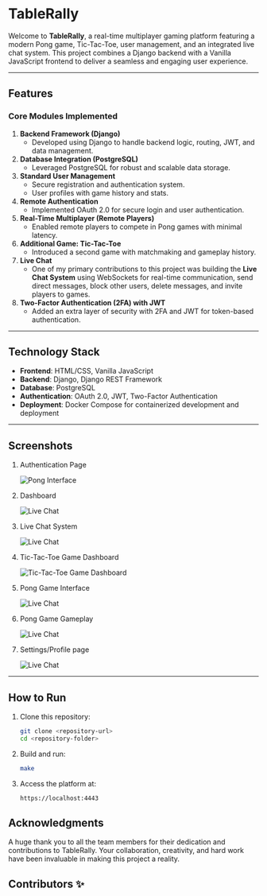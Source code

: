 # TableRally

Welcome to **TableRally**, a real-time multiplayer gaming platform featuring a modern Pong game, Tic-Tac-Toe, user management, and an integrated live chat system. This project combines a Django backend with a Vanilla JavaScript frontend to deliver a seamless and engaging user experience.

---

## Features

### Core Modules Implemented
1. **Backend Framework (Django)**  
   - Developed using Django to handle backend logic, routing, JWT, and data management.
2. **Database Integration (PostgreSQL)**  
   - Leveraged PostgreSQL for robust and scalable data storage.
3. **Standard User Management**  
   - Secure registration and authentication system.  
   - User profiles with game history and stats.
4. **Remote Authentication**  
   - Implemented OAuth 2.0 for secure login and user authentication.
5. **Real-Time Multiplayer (Remote Players)**  
   - Enabled remote players to compete in Pong games with minimal latency.
6. **Additional Game: Tic-Tac-Toe**  
   - Introduced a second game with matchmaking and gameplay history.
7. **Live Chat**  
   - One of my primary contributions to this project was building the **Live Chat System** using WebSockets for real-time communication, send direct messages, block other users, delete messages, and invite players to games.
8. **Two-Factor Authentication (2FA) with JWT**  
   - Added an extra layer of security with 2FA and JWT for token-based authentication.

---

## Technology Stack

- **Frontend**: HTML/CSS, Vanilla JavaScript  
- **Backend**: Django, Django REST Framework
- **Database**: PostgreSQL  
- **Authentication**: OAuth 2.0, JWT, Two-Factor Authentication  
- **Deployment**: Docker Compose for containerized development and deployment  

---

## Screenshots

1. Authentication Page
   
   ![Pong Interface](https://github.com/user-attachments/assets/4fde95c2-1ef0-4dbc-b7f1-c3fbb8e58aed)

2. Dashboard
   
   ![Live Chat](https://github.com/user-attachments/assets/8c0c6825-180e-413f-ad1b-581e986d3fc6)

3. Live Chat System
   
   ![Live Chat](https://github.com/user-attachments/assets/20dbc5e0-b448-4f12-ad5b-cabce1ea4c00)

4. Tic-Tac-Toe Game Dashboard
   
   ![Tic-Tac-Toe Game Dashboard](https://github.com/user-attachments/assets/e86ff7c3-17e8-476d-8f28-7ff668326e0a)

5. Pong Game Interface
   
   ![Live Chat](https://github.com/user-attachments/assets/999cb8d3-ec4f-4729-9c06-8037939f94c8)

6. Pong Game Gameplay
   
   ![Live Chat](https://github.com/user-attachments/assets/9c5ae5d9-a6f4-465e-b182-f17b00e8b6f3)

7. Settings/Profile page
    
   ![Live Chat](https://github.com/user-attachments/assets/2e92fa2b-9ee4-4998-a144-6d7efd7b3e6d)

---

## How to Run

1. Clone this repository:  
   ```bash
   git clone <repository-url>
   cd <repository-folder>
   ```
2. Build and run:
   ```bash
   make
   ```
3. Access the platform at:
   ```bash
   https://localhost:4443
   ```

## Acknowledgments

A huge thank you to all the team members for their dedication and contributions to TableRally. Your collaboration, creativity, and hard work have been invaluable in making this project a reality.

## Contributors ✨

